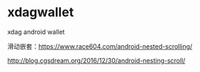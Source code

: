# xdagwallet
xdag android wallet

滑动嵌套：https://www.race604.com/android-nested-scrolling/

http://blog.cgsdream.org/2016/12/30/android-nesting-scroll/